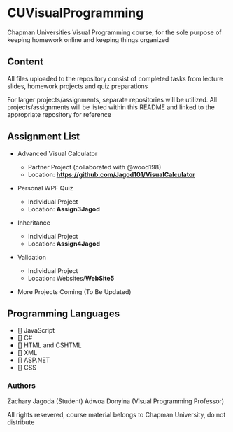 # CUVisualProgramming
Chapman Universities Visual Programming course, for the sole purpose of keeping homework online and keeping things organized

## Content
All files uploaded to the repository consist of completed tasks from lecture slides, homework projects and quiz preparations

For larger projects/assignments, separate repositories will be utilized. All projects/assignments will be listed within this README and linked to the appropriate repository for reference

## Assignment List
- Advanced Visual Calculator
    - Partner Project (collaborated with @wood198)
    - Location: **https://github.com/Jagod101/VisualCalculator**

- Personal WPF Quiz
    - Individual Project
    - Location: **Assign3Jagod**

- Inheritance
    - Individual Project
    - Location: **Assign4Jagod**

- Validation
    - Individual Project
    - Location: Websites/**WebSite5**

- More Projects Coming (To Be Updated)

## Programming Languages
- [] JavaScript
- [] C#
- [] HTML and CSHTML
- [] XML
- [] ASP.NET
- [] CSS

### Authors
Zachary Jagoda (Student)
Adwoa Donyina (Visual Programming Professor)

All rights resevered, course material belongs to Chapman University, do not distribute
